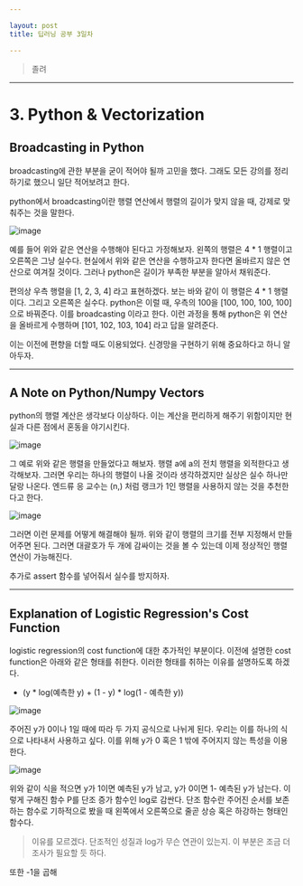 ```yaml
---

layout: post
title: 딥러닝 공부 3일차

---
```


> 졸려

-----

# 3. Python & Vectorization

## Broadcasting in Python

broadcasting에 관한 부분을 굳이 적어야 될까 고민을 했다. 그래도 모든 강의를 정리하기로 했으니 일단 적어보려고 한다.

python에서 broadcasting이란 행렬 연산에서 행렬의 길이가 맞지 않을 때, 강제로 맞춰주는 것을 말한다.

![image](https://user-images.githubusercontent.com/62225673/150763217-a2508d8b-8c39-4655-ba1f-f85be9f8a69e.png)

예를 들어 위와 같은 연산을 수행해야 된다고 가정해보자. 왼쪽의 행렬은 4 * 1 행렬이고 오른쪽은 그냥 실수다. 현실에서 위와 같은 연산을 수행하고자 한다면 올바르지 않은 연산으로 여겨질 것이다. 그러나 python은 길이가 부족한 부분을 알아서 채워준다.

편의상 우측 행렬을 [1, 2, 3, 4] 라고 표현하겠다. 보는 바와 같이 이 행렬은 4 * 1 행렬이다. 그리고 오른쪽은 실수다. python은 이럴 때, 우측의 100을 [100, 100, 100, 100] 으로 바꿔준다. 이를 broadcasting 이라고 한다. 이런 과정을 통해 python은 위 연산을 올바르게 수행하며 [101, 102, 103, 104] 라고 답을 알려준다.

이는 이전에 편향을 더할 때도 이용되었다. 신경망을 구현하기 위해 중요하다고 하니 알아두자.

-----

## A Note on Python/Numpy Vectors

python의 행렬 계산은 생각보다 이상하다. 이는 계산을 편리하게 해주기 위함이지만 현실과 다른 점에서 혼동을 야기시킨다.

![image](https://user-images.githubusercontent.com/62225673/150765422-f5d93fbb-7d40-43a9-95f6-a6faadf975a5.png)

그 예로 위와 같은 행렬을 만들었다고 해보자. 행렬 a에 a의 전치 행렬을 외적한다고 생각해보자. 그러면 우리는 하나의 행렬이 나올 것이라 생각하겠지만 실상은 실수 하나만 달랑 나온다. 엔드류 응 교수는 (n,) 처럼 랭크가 1인 행렬을 사용하지 않는 것을 추천한다고 한다.

![image](https://user-images.githubusercontent.com/62225673/150765957-9f239723-95dd-4005-b432-c81b5a885697.png)

그러면 이런 문제를 어떻게 해결해야 될까. 위와 같이 행렬의 크기를 전부 지정해서 만들어주면 된다. 그러면 대괄호가 두 개에 감싸이는 것을 볼 수 있는데 이제 정상적인 행렬 연산이 가능해진다.

추가로 assert 함수를 넣어줘서 실수를 방지하자.

-----

## Explanation of Logistic Regression's Cost Function

logistic regression의 cost function에 대한 추가적인 부분이다. 이전에 설명한 cost function은 아래와 같은 형태를 취한다. 이러한 형태를 취하는 이유를 설명하도록 하겠다.

- (y * log(예측한 y) + (1 - y) * log(1 - 예측한 y))

![image](https://user-images.githubusercontent.com/62225673/150785231-5a155ee0-8034-43f7-b396-2ad6615a890d.png)

주어진 y가 0이나 1일 때에 따라 두 가지 공식으로 나뉘게 된다. 우리는 이를 하나의 식으로 나타내서 사용하고 싶다. 이를 위해 y가 0 혹은 1 밖에 주어지지 않는 특성을 이용한다.

![image](https://user-images.githubusercontent.com/62225673/150785375-a6422207-3a17-487e-9439-a6a08bf4c077.png)

위와 같이 식을 적으면 y가 1이면 예측된 y가 남고, y가 0이면 1- 예측된 y가 남는다. 이렇게 구해진 함수 P를 단조 증가 함수인 log로 감싼다. 단조 함수란 주어진 순서를 보존하는 함수로 기하적으로 봤을 때 왼쪽에서 오른쪽으로 줄곧 상승 혹은 하강하는 형태인 함수다.

> 이유를 모르겠다. 단조적인 성질과 log가 무슨 연관이 있는지. 이 부분은 조금 더 조사가 필요할 듯 하다.

또한 -1을 곱해 